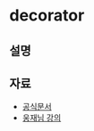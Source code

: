 # decorator

## 설명

## 자료

* [공식문서](https://typescript-kr.github.io/pages/Decorators)
* [웅재님 강의](https://youtu.be/clsMXU1tm-g)
